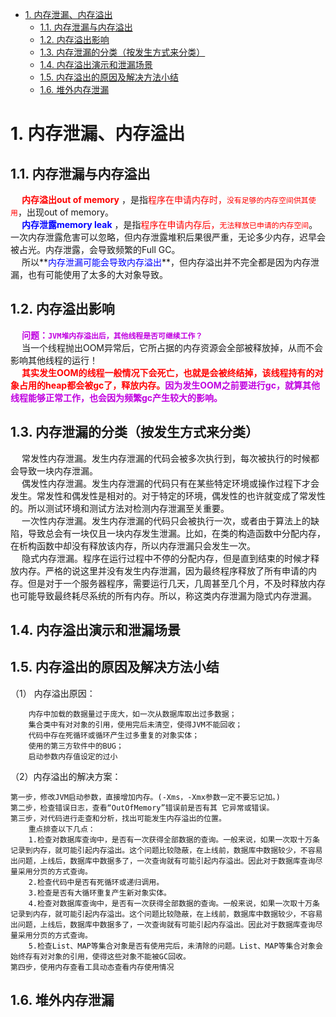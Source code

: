
<!-- TOC -->

- [1. 内存泄漏、内存溢出](#1-内存泄漏内存溢出)
    - [1.1. 内存泄漏与内存溢出](#11-内存泄漏与内存溢出)
    - [1.2. 内存溢出影响](#12-内存溢出影响)
    - [1.3. 内存泄漏的分类（按发生方式来分类）](#13-内存泄漏的分类按发生方式来分类)
    - [1.4. 内存溢出演示和泄漏场景](#14-内存溢出演示和泄漏场景)
    - [1.5. 内存溢出的原因及解决方法小结](#15-内存溢出的原因及解决方法小结)
    - [1.6. 堆外内存泄漏](#16-堆外内存泄漏)

<!-- /TOC -->


# 1. 内存泄漏、内存溢出  
<!-- 

https://mp.weixin.qq.com/s/Cz3fXRRT1B8iAd36fNTdPA

Java 常见的几种内存溢出异常的原因及解决
https://www.yht7.com/news/141549


-->

## 1.1. 内存泄漏与内存溢出 
&emsp; **<font color = "red">内存溢出out of memory</font>** ，是指<font color = "red">程序在申请内存时，`没有足够的内存空间供其使用`</font>，出现out of memory。  
&emsp; **<font color = "blue">内存泄露memory leak</font>** ，是指<font color = "red">程序在申请内存后，`无法释放已申请的内存空间`</font>。一次内存泄露危害可以忽略，但内存泄露堆积后果很严重，无论多少内存，迟早会被占光。内存泄露，会导致频繁的Full GC。  
&emsp; 所以**<font color = "blue">内存泄漏可能会导致内存溢出</font>**，但内存溢出并不完全都是因为内存泄漏，也有可能使用了太多的大对象导致。  

## 1.2. 内存溢出影响  
&emsp; **<font color = "clime">问题：`JVM堆内存溢出后，其他线程是否可继续工作？`</font>**  
&emsp; 当一个线程抛出OOM异常后，它所占据的内存资源会全部被释放掉，从而不会影响其他线程的运行！  
&emsp; **<font color = "red">其实发生OOM的线程一般情况下会死亡，也就是会被终结掉，该线程持有的对象占用的heap都会被gc了，释放内存。</font><font color = "clime">因为发生OOM之前要进行gc，就算其他线程能够正常工作，也会因为频繁gc产生较大的影响。</font>**  

## 1.3. 内存泄漏的分类（按发生方式来分类）
&emsp; 常发性内存泄漏。发生内存泄漏的代码会被多次执行到，每次被执行的时候都会导致一块内存泄漏。  
&emsp; 偶发性内存泄漏。发生内存泄漏的代码只有在某些特定环境或操作过程下才会发生。常发性和偶发性是相对的。对于特定的环境，偶发性的也许就变成了常发性的。所以测试环境和测试方法对检测内存泄漏至关重要。  
&emsp; 一次性内存泄漏。发生内存泄漏的代码只会被执行一次，或者由于算法上的缺陷，导致总会有一块仅且一块内存发生泄漏。比如，在类的构造函数中分配内存，在析构函数中却没有释放该内存，所以内存泄漏只会发生一次。   
&emsp; 隐式内存泄漏。程序在运行过程中不停的分配内存，但是直到结束的时候才释放内存。严格的说这里并没有发生内存泄漏，因为最终程序释放了所有申请的内存。但是对于一个服务器程序，需要运行几天，几周甚至几个月，不及时释放内存也可能导致最终耗尽系统的所有内存。所以，称这类内存泄漏为隐式内存泄漏。  

## 1.4. 内存溢出演示和泄漏场景  
<!--
Java中七个潜在的内存泄露风险，你知道几个？ 
https://mp.weixin.qq.com/s/rJ-YSpHy9SVnJQ6UHUKZvQ
https://mp.weixin.qq.com/s?__biz=Mzg3NzU5NTIwNg==&mid=2247488067&idx=1&sn=0a274ef171c7845d53ae625a1507ca38&source=41#wechat_redirect
～～
(内存溢出演示)几种典型的内存溢出案例，都在这儿了！
https://mp.weixin.qq.com/s/4SenzIeX9FqsnXAaV6IgLg
 教你写Bug，常见的 OOM 异常分析 
https://mp.weixin.qq.com/s/gIJvtd8rrZz6ttaoGLddLg

面试官：哪些场景会产生OOM？怎么解决？ 
https://mp.weixin.qq.com/s/j8_6QW_WLqlZDUjbDUbyZw

https://mp.weixin.qq.com/s/XJhtBYGMJps4B5wzNTsSVA
-->

<!-- 
～～
java内存泄漏与内存溢出
https://www.cnblogs.com/panxuejun/p/5883044.html
-->



## 1.5. 内存溢出的原因及解决方法小结
（1） 内存溢出原因：  

        内存中加载的数据量过于庞大，如一次从数据库取出过多数据；
        集合类中有对对象的引用，使用完后未清空，使得JVM不能回收；
        代码中存在死循环或循环产生过多重复的对象实体；
        使用的第三方软件中的BUG；
        启动参数内存值设定的过小

（2）内存溢出的解决方案：

    第一步，修改JVM启动参数，直接增加内存。(-Xms，-Xmx参数一定不要忘记加。)
    第二步，检查错误日志，查看“OutOfMemory”错误前是否有其 它异常或错误。
    第三步，对代码进行走查和分析，找出可能发生内存溢出的位置。 
        重点排查以下几点： 
        1.检查对数据库查询中，是否有一次获得全部数据的查询。一般来说，如果一次取十万条记录到内存，就可能引起内存溢出。这个问题比较隐蔽，在上线前，数据库中数据较少，不容易出问题，上线后，数据库中数据多了，一次查询就有可能引起内存溢出。因此对于数据库查询尽量采用分页的方式查询。
        2.检查代码中是否有死循环或递归调用。
        3.检查是否有大循环重复产生新对象实体。
        4.检查对数据库查询中，是否有一次获得全部数据的查询。一般来说，如果一次取十万条记录到内存，就可能引起内存溢出。这个问题比较隐蔽，在上线前，数据库中数据较少，不容易出问题，上线后，数据库中数据多了，一次查询就有可能引起内存溢出。因此对于数据库查询尽量采用分页的方式查询。
        5.检查List、MAP等集合对象是否有使用完后，未清除的问题。List、MAP等集合对象会始终存有对对象的引用，使得这些对象不能被GC回收。
    第四步，使用内存查看工具动态查看内存使用情况

## 1.6. 堆外内存泄漏
<!-- 
JVM 堆外内存泄露
https://cloud.tencent.com/developer/article/1129904
-->


